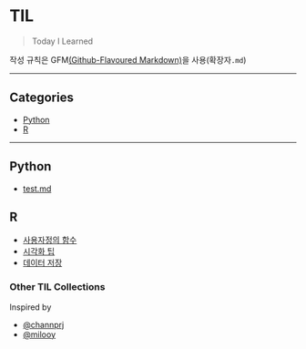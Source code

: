 # TIL
>Today I Learned

작성 규칙은 GFM[(Github-Flavoured Markdown)](https://help.github.com/categories/writing-on-github)을 사용(확장자`.md`)

---

## Categories
- [Python](#Python)
- [R](#R)

---

## Python
* [test.md](docker/docker-for-jekyll.md)

## R
* [사용자정의 함수](R/function.md)
* [시각화 팁](R/Visualization-tips.md)
* [데이터 저장](R/how-to-save.md)

### Other TIL Collections
Inspired by
* [@channprj](https://github.com/channprj/TIL)
* [@milooy](https://github.com/milooy/TIL)
